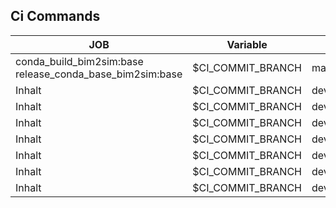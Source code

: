 ## Ci Commands

JOB | Variable | Value | BIM2SIM_VERSION
-------- |----------| -------- | --------
 conda_build_bim2sim:base  release_conda_base_bim2sim:base   | $CI_COMMIT_BRANCH   | main   |  
Inhalt   | $CI_COMMIT_BRANCH   | development    | _dev
Inhalt   | $CI_COMMIT_BRANCH   | development    |  
Inhalt   | $CI_COMMIT_BRANCH   | development    |
Inhalt   | $CI_COMMIT_BRANCH   | development    |
Inhalt   | $CI_COMMIT_BRANCH   | development    |
Inhalt   | $CI_COMMIT_BRANCH   | development    |
Inhalt   | $CI_COMMIT_BRANCH   | development    |
